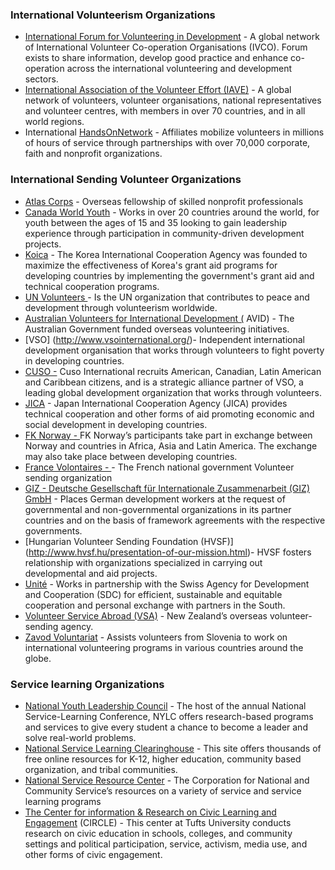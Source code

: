 

### **International Volunteerism Organizations**


*   [International Forum for Volunteering in Development](http://forum-ids.org/) - A global network of International Volunteer Co-operation Organisations (IVCO). Forum exists to share information, develop good practice and enhance
        co-operation across the international volunteering and development sectors.
*   [International Association of the Volunteer Effort (IAVE)](http://www.iave.org/) - A global network of volunteers, volunteer organisations, national representatives and volunteer centres, with members in over 70 countries, and in all world regions.
*   International [HandsOnNetwork](http://www.handsonnetwork.org/actioncenters/newmembers) - Affiliates mobilize volunteers in millions of hours of service through partnerships with over 70,000 corporate, faith and nonprofit organizations.

### **International Sending Volunteer Organizations**

*   [Atlas Corps](http://www.atlascorps.org/)
        - Overseas fellowship of skilled nonprofit professionals
*   [Canada World Youth](http://canadaworldyouth.org/)
        - Works in over 20 countries around the world, for youth between the ages of 15 and 35 looking to gain leadership experience through participation in
        community-driven development projects.
*   [Koica](http://www.koica.go.kr/english/main.html)
        - The Korea International Cooperation Agency was founded to maximize the effectiveness of Korea's grant aid programs for developing countries by
        implementing the government's grant aid and technical cooperation programs.
*   [UN Volunteers ](http://www.unv.org/)
        - Is the UN organization that contributes to peace and development through volunteerism worldwide.
*   [Australian Volunteers for International Development ](http://www.australianaidvolunteers.gov.au/)
        <u>(</u>
        AVID) - The Australian Government funded overseas volunteering initiatives.
*   [VSO] (http://www.vsointernational.org/)- Independent international development organisation that works through volunteers to fight poverty in developing countries.
*   [CUSO -](http://www.cusointernational.org/)
        Cuso International recruits American, Canadian, Latin American and Caribbean citizens, and is a strategic alliance partner of VSO, a leading global development organization that works through volunteers.
*   [JICA](http://www.jica.go.jp/english/) - Japan International Cooperation Agency (JICA) provides technical cooperation and other forms of aid promoting economic and social development in developing countries.
*   [FK Norway - ](http://www.fredskorpset.no/en/)
        FK Norway’s participants take part in exchange between Norway and countries in Africa, Asia and Latin America. The exchange may also take place between developing countries.
*   [France Volontaires - ](http://www.france-volontaires.org/) - The French national government Volunteer sending organization
*   [GIZ - Deutsche Gesellschaft für Internationale Zusammenarbeit (GIZ) GmbH](http://www.giz.de/)
        - Places German development workers at the request of governmental and non-governmental organizations in its partner countries and on the basis of framework agreements with the respective governments.
* [Hungarian Volunteer Sending Foundation (HVSF)] (http://www.hvsf.hu/presentation-of-our-mission.html)- HVSF fosters relationship with organizations specialized in carrying out developmental and aid projects.
*   [Unité](http://www.unite-ch.org/)
        - Works in partnership with the Swiss Agency for Development and Cooperation (SDC) for efficient, sustainable and equitable cooperation and personal
        exchange with partners in the South.
*   [Volunteer Service Abroad (VSA)](http://www.vsa.org.nz/) - New Zealand’s overseas volunteer-sending agency.
*   [Zavod Voluntariat](http://www.zavod-voluntariat.si/?lang=en) - Assists volunteers from Slovenia to work on international volunteering programs in various countries around the globe.

### **Service learning Organizations**

*   [National Youth Leadership Council](http://www.nylc.org/) - The host of the annual National Service-Learning Conference, NYLC offers research-based programs and services to give every student a chance to become a
    leader and solve real-world problems.
*   [National Service Learning Clearinghouse](https://gsn.nylc.org/clearinghouse) - This site offers thousands of free online resources for K-12, higher education, community based organization, and tribal communities. 
*   [National Service Resource Center](http://www.nationalserviceresources.org/) - The Corporation for National and Community Service’s resources on a variety of service and service learning programs
*   [The Center for information &amp; Research on Civic Learning and Engagement](http://www.civicyouth.org/)
        (CIRCLE) - This center at Tufts University conducts research on civic education in schools, colleges, and community settings and political participation, service, activism, media use, and other forms of civic engagement.


